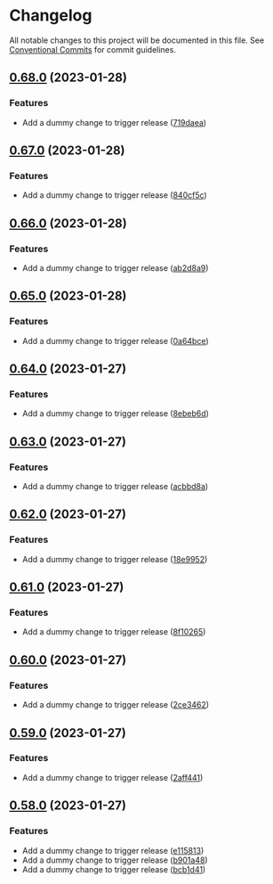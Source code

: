 # Changelog

All notable changes to this project will be documented in this file. See
[Conventional Commits](https://conventionalcommits.org) for commit guidelines.

## [0.68.0](https://github.com/nickderobertis/pypi-sphinx-flexlate-example/compare/v0.67.0...v0.68.0) (2023-01-28)


### Features

* Add a dummy change to trigger release ([719daea](https://github.com/nickderobertis/pypi-sphinx-flexlate-example/commit/719daeacc8b6f21c9fb35b86ff2501f6c61d748d))

## [0.67.0](https://github.com/nickderobertis/pypi-sphinx-flexlate-example/compare/v0.66.0...v0.67.0) (2023-01-28)


### Features

* Add a dummy change to trigger release ([840cf5c](https://github.com/nickderobertis/pypi-sphinx-flexlate-example/commit/840cf5c43367b86325c9aa8e4fcc0e5f5697252f))

## [0.66.0](https://github.com/nickderobertis/pypi-sphinx-flexlate-example/compare/v0.65.0...v0.66.0) (2023-01-28)


### Features

* Add a dummy change to trigger release ([ab2d8a9](https://github.com/nickderobertis/pypi-sphinx-flexlate-example/commit/ab2d8a9d51574b1c329428c4fccacc2c6658bc6f))

## [0.65.0](https://github.com/nickderobertis/pypi-sphinx-flexlate-example/compare/v0.64.0...v0.65.0) (2023-01-28)


### Features

* Add a dummy change to trigger release ([0a64bce](https://github.com/nickderobertis/pypi-sphinx-flexlate-example/commit/0a64bce635268f47a4ce9af7c1585596a0b3adeb))

## [0.64.0](https://github.com/nickderobertis/pypi-sphinx-flexlate-example/compare/v0.63.0...v0.64.0) (2023-01-27)


### Features

* Add a dummy change to trigger release ([8ebeb6d](https://github.com/nickderobertis/pypi-sphinx-flexlate-example/commit/8ebeb6deccf7428a7653cda824fbfd53282a916a))

## [0.63.0](https://github.com/nickderobertis/pypi-sphinx-flexlate-example/compare/v0.62.0...v0.63.0) (2023-01-27)


### Features

* Add a dummy change to trigger release ([acbbd8a](https://github.com/nickderobertis/pypi-sphinx-flexlate-example/commit/acbbd8a646f683b4201500b80cdbb22bcd1f89fd))

## [0.62.0](https://github.com/nickderobertis/pypi-sphinx-flexlate-example/compare/v0.61.0...v0.62.0) (2023-01-27)


### Features

* Add a dummy change to trigger release ([18e9952](https://github.com/nickderobertis/pypi-sphinx-flexlate-example/commit/18e995225c8480da5335e716c4b5f529f2b3c480))

## [0.61.0](https://github.com/nickderobertis/pypi-sphinx-flexlate-example/compare/v0.60.0...v0.61.0) (2023-01-27)


### Features

* Add a dummy change to trigger release ([8f10265](https://github.com/nickderobertis/pypi-sphinx-flexlate-example/commit/8f102653465c998075776e2b6a1242bd9e5d5aa2))

## [0.60.0](https://github.com/nickderobertis/pypi-sphinx-flexlate-example/compare/v0.59.0...v0.60.0) (2023-01-27)


### Features

* Add a dummy change to trigger release ([2ce3462](https://github.com/nickderobertis/pypi-sphinx-flexlate-example/commit/2ce3462b163fd56db3f40393f54692102e76370d))

## [0.59.0](https://github.com/nickderobertis/pypi-sphinx-flexlate-example/compare/v0.58.0...v0.59.0) (2023-01-27)


### Features

* Add a dummy change to trigger release ([2aff441](https://github.com/nickderobertis/pypi-sphinx-flexlate-example/commit/2aff441b5c5027fa040a4885a78056644b0094ad))

## [0.58.0](https://github.com/nickderobertis/pypi-sphinx-flexlate-example/compare/v0.57.0...v0.58.0) (2023-01-27)


### Features

* Add a dummy change to trigger release ([e115813](https://github.com/nickderobertis/pypi-sphinx-flexlate-example/commit/e1158137b1a688e28ccf3158e52767184823b23b))
* Add a dummy change to trigger release ([b901a48](https://github.com/nickderobertis/pypi-sphinx-flexlate-example/commit/b901a48a5948382b51ef617055eccb8bfbc10e0e))
* Add a dummy change to trigger release ([bcb1d41](https://github.com/nickderobertis/pypi-sphinx-flexlate-example/commit/bcb1d41784ee61136746490291ab56188ea4ceeb))
